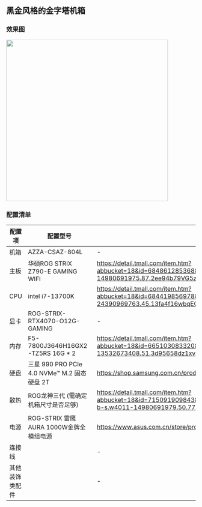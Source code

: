 ## 黑金风格的金字塔机箱
### 效果图
<img src="https://github.com/bendanwwww/nft-image-cat/blob/main/wiki/1.png" width="430"> <br />
### 配置清单
| 配置项  | 配置型号 |  购买链接 |
| ------------- | ------------- | ------------- |
| 机箱  | AZZA-CSAZ-804L  | -  |
| 主板  | 华硕ROG STRIX Z790-E GAMING WIFI  | https://detail.tmall.com/item.htm?abbucket=18&id=684861285368&rn=877fea4e882cce8c03940b5a58865fd9&spm=a1z10.5-b-s.w4011-14980691975.87.2ee94b79VG5znq&skuId=5195519946512  |
| CPU  | intel i7-13700K  | https://detail.tmall.com/item.htm?abbucket=18&id=684419856978&rn=8b6832e59d77fdeefb3c4404ce85c892&spm=a1z10.5-b-s.w4011-24390969763.45.13fa4f16wbqEOj&skuId=4896629041196  |
| 显卡  | ROG-STRIX-RTX4070-O12G-GAMING  | -  |
| 内存  | F5-7800J3646H16GX2-TZ5RS 16G * 2  | https://detail.tmall.com/item.htm?abbucket=18&id=665103083320&rn=6c3c4608929c5fab2e7c267669f7a5e9&spm=a1z10.3-b.w4011-13532673408.51.3d95658dz1xv6G&skuId=5129956067108  |
| 硬盘  | 三星 990 PRO PCIe 4.0 NVMe™ M.2 固态硬盘 2T  | https://shop.samsung.com.cn/product/MZ-V9P/MZ-V9P2T0BW  |
| 散热  | ROG龙神三代 (需确定机箱尺寸是否足够)  | https://detail.tmall.com/item.htm?abbucket=18&id=715091909843&rn=d20908236308662fc831640dca962968&skuId=5003379201687&spm=a1z10.3-b-s.w4011-14980691979.50.770f1269VMU6Gt  |
| 电源  | ROG-STRIX 雷鹰AURA 1000W金牌全模组电源  | https://www.asus.com.cn/store/product-1462575935.html  |
| 连接线  |   | -  |
| 其他装饰类配件  |   | -  |
